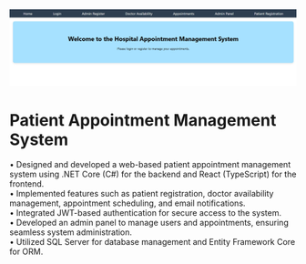 <img src="home.jpg">
<h1>Patient Appointment Management System</h1>
<p>
•	Designed and developed a web-based patient appointment management system using .NET Core (C#) for the backend and React (TypeScript) for the frontend.<br/>
•	Implemented features such as patient registration, doctor availability management, appointment scheduling, and email notifications.<br/>
•	Integrated JWT-based authentication for secure access to the system.<br/>
•	Developed an admin panel to manage users and appointments, ensuring seamless system administration.<br/>
•	Utilized SQL Server for database management and Entity Framework Core for ORM.<br/>
</p>
